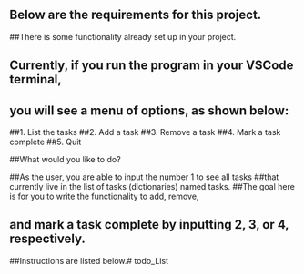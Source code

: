 ## Below are the requirements for this project. 
##There is some functionality already set up in your project.
## Currently, if you run the program in your VSCode terminal,
## you will see a menu of options, as shown below:


##1. List the tasks
##2. Add a task
##3. Remove a task
##4. Mark a task complete 
##5. Quit

##What would you like to do?

##As the user, you are able to input the number 1 to see all tasks 
##that currently live in the list of tasks (dictionaries) named tasks. 
##The goal here is for you to write the functionality to add, remove,
## and mark a task complete by inputting 2, 3, or 4, respectively. 
 ##Instructions are listed below.#   t o d o _ L i s t  
 